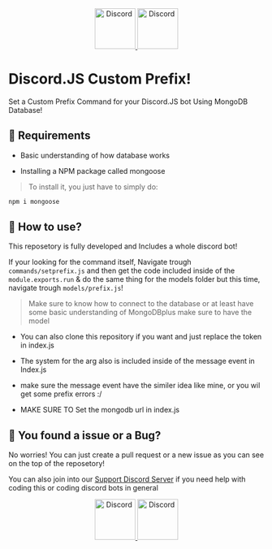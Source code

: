 <div align="center">
  <a href="https://discord.gg/2RPg23k">
    <img src="https://user-images.githubusercontent.com/59381835/92191514-d649ad80-ee18-11ea-9bc4-e95c7a122a99.png" alt="Discord" width="80"/>
  </a>
  <a href="https://youtube.com/dashcruft">
    <img src="https://user-images.githubusercontent.com/59381835/92191346-676c5480-ee18-11ea-8240-e416eb1a5b5d.png" alt="Discord" width="80"/>
  </a>
</div>



# Discord.JS Custom Prefix!
Set a Custom Prefix Command for your Discord.JS bot Using MongoDB Database!

## 📕 Requirements
- Basic understanding of how database works

- Installing a NPM package called mongoose 

> To install it, you just have to simply do:
```js
npm i mongoose
```

## 📗 How to use?
This reposetory is fully developed and Includes a whole discord bot!

If your looking for the command itself, Navigate trough `commands/setprefix.js` and then get the code included inside of the `module.exports.run` & do the same thing for the models folder but this time, navigate trough `models/prefix.js`!

> Make sure to know how to connect to the database or at least have some basic understanding of MongoDBplus make sure to have the model

- You can also clone this repository if you want and just replace the token in index.js

- The system for the arg also is included inside of the message event in Index.js

- make sure the message event have the similer idea like mine, or you wil get some prefix errors :/

- MAKE SURE TO Set the mongodb url in index.js 

## 🐛 You found a issue or a Bug?
No worries! You can just create a pull request or a new issue as you can see on the top of the reposetory!

You can also join into our [Support Discord Server](https://discord.gg/2RPg23k) if you need help with coding this or coding discord bots in general



<div align="center">
  <a href="https://discord.gg/2RPg23k">
    <img src="https://user-images.githubusercontent.com/59381835/92191514-d649ad80-ee18-11ea-9bc4-e95c7a122a99.png" alt="Discord" width="80"/>
  </a>
  <a href="https://youtube.com/dashcruft">
    <img src="https://user-images.githubusercontent.com/59381835/92191346-676c5480-ee18-11ea-8240-e416eb1a5b5d.png" alt="Discord" width="80"/>
  </a>
</div>

